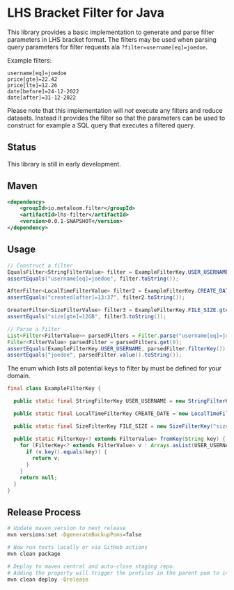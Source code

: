# LHS Bracket Filter for Java

This library provides a basic implementation to generate and parse filter parameters in LHS bracket format.
The filters may be used when parsing query parameters for filter requests ala `?filter=username[eq]=joedoe`.

Example filters:
```
username[eq]=joedoe
price[gte]=22.42
price[lte]=12.26
date[before]=24-12-2022
date[after]=31-12-2022
```

Please note that this implementation will *not* execute any filters and reduce datasets. Instead it provides the filter so that the parameters can be used to construct for example a SQL query that executes a filtered query.

## Status

This library is still in early development.

## Maven

```xml
<dependency>
	<groupId>io.metaloom.filter</groupId>
	<artifactId>lhs-filter</artifactId>
	<version>0.0.1-SNAPSHOT</version>
</dependency>
```

## Usage

```java
// Construct a filter
EqualsFilter<StringFilterValue> filter = ExampleFilterKey.USER_USERNAME.eq("joedoe");
assertEquals("username[eq]=joedoe", filter.toString());

AfterFilter<LocalTimeFilterValue> filter2 = ExampleFilterKey.CREATE_DATE.after(LocalTime.parse("13:37"));
assertEquals("created[after]=13:37", filter2.toString());

GreaterFilter<SizeFilterValue> filter3 = ExampleFilterKey.FILE_SIZE.gte("12 GB");
assertEquals("size[gte]=12GB", filter3.toString());

// Parse a filter
List<Filter<FilterValue>> parsedFilters = Filter.parse("username[eq]=joedoe", ExampleFilterKey::fromKey);
Filter<FilterValue> parsedFilter = parsedFilters.get(0);
assertEquals(ExampleFilterKey.USER_USERNAME, parsedFilter.filterKey());
assertEquals("joedoe", parsedFilter.value().toString());
```

The enum which lists all potential keys to filter by must be defined for your domain.

```java
final class ExampleFilterKey {

  public static final StringFilterKey USER_USERNAME = new StringFilterKey("username");

  public static final LocalTimeFilterKey CREATE_DATE = new LocalTimeFilterKey("created");

  public static final SizeFilterKey FILE_SIZE = new SizeFilterKey("size");

  public static FilterKey<? extends FilterValue> fromKey(String key) {
    for (FilterKey<? extends FilterValue> v : Arrays.asList(USER_USERNAME, CREATE_DATE, FILE_SIZE)) {
      if (v.key().equals(key)) {
        return v;
      }
    }
    return null;
  }
}
```

## Release Process

```bash
# Update maven version to next release
mvn versions:set -DgenerateBackupPoms=false

# Now run tests locally or via GitHub actions
mvn clean package

# Deploy to maven central and auto-close staging repo. 
# Adding the property will trigger the profiles in the parent pom to include gpg,javadoc...
mvn clean deploy -Drelease
```
